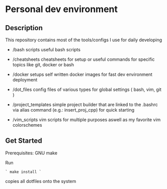 # Personal dev environment

## Description
This repository contains most of the tools/configs I use for daily developing

* /bash scripts
useful bash scripts

* /cheatsheets
cheatsheets for setup or useful commands for specific topics like git, docker or bash

* /docker setups
self written docker images for fast dev environment deployment

* /dot_files
config files of various types for global settings ( bash, vim, git )

* /project_templates
simple project builder that are linked to the .bashrc via alias command
(e.g.: insert_proj_cpp) for quick starting

* /vim_scripts
vim scripts for multiple purposes aswell as my favorite vim colorschemes

## Get Started
Prerequisites: GNU make

Run

    ` make install `

copies all dotfiles onto the system

